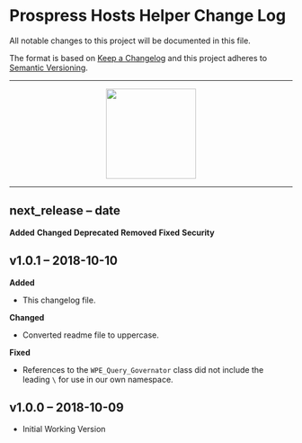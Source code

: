 # Prospress Hosts Helper Change Log

All notable changes to this project will be documented in this file.

The format is based on [Keep a Changelog](http://keepachangelog.com/) and this project adheres to [Semantic Versioning](http://semver.org/).

<hr>
<p align="center">
    <img src="https://cloud.githubusercontent.com/assets/235523/11986380/bb6a0958-a983-11e5-8e9b-b9781d37c64a.png" width="160">
</p>
<hr>

## next_release &ndash; date

**Added**
**Changed**
**Deprecated**
**Removed**
**Fixed**
**Security**

## v1.0.1 &ndash; 2018-10-10

**Added**
* This changelog file.

**Changed**
* Converted readme file to uppercase.

**Fixed**
* References to the `WPE_Query_Governator` class did not include the leading `\` for use in our own namespace.

## v1.0.0 &ndash; 2018-10-09

* Initial Working Version
